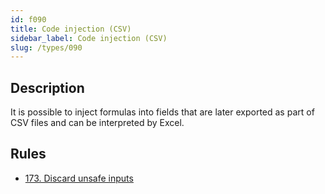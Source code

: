 ```yaml
---
id: f090
title: Code injection (CSV)
sidebar_label: Code injection (CSV)
slug: /types/090
---
```


## Description

It is possible to inject formulas into fields
that are later exported as part of CSV files
and can be interpreted by Excel.

## Rules

- [173. Discard unsafe inputs](/criteria/source/173)
